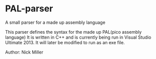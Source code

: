 # PAL-parser
A small parser for a made up assembly language

This parser defines the syntax for the made up PAL(pico assembly language) It is written in C++ and is currently being run in Visual Studio 
Ultimate 2013. It will later be modified to run as an exe file.

Author: Nick Miller
